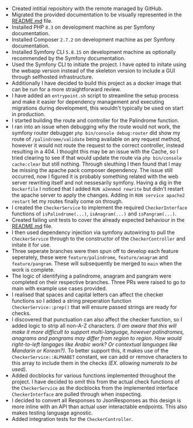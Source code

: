 + Created intitial repository with the remote managed by GitHub.
+ Migrated the provided documentation to be visually represented in the [README.md](/README.md) file.
+ Installed PHP `8.3` on development machine as per Symfony documentation.
+ Installed Composer `2.7.2` on development machine as per Symfony documentation.
+ Installed Symfony CLI `5.8.15` on development machine as optionally recommended by the Symfony documentation.
+ Used the Symfony CLI to initiate the project. I have opted to initate using the webapp version instead of the skeleton version to include a GUI through selfhosted infrastructure.
+ Additionally I have decided to build this project as a docker image that can be run for a more straightforward review.
+ I have added an `entrypoint.sh` script to streamline the setup process and make it easier for dependency management and executing migrations during development, this wouldn't typically be used on start in production.
+ I started building the route and controller for the Palindrome function.
+ I ran into an issue when debugging why the route would not work, the symfony router debugger `php bin/console debug:router` did show my route of `/palindrome/validate` being available on any request method, however it would not route the request to the correct controller, instead resulting in a 404. I thought this may be an issue with the Cache, so I tried clearing to see if that would update the route via `php bin/console cache:clear` but still nothing. Through sleuthing I then found that I may be missing the apache pack composer dependency. The issue still occurred, now I figured it is probably something related with the web server rewriting itself and not nessesarily symfony. Having a dig in the `Dockerfile` I noticed that I added `RUN a2enmod rewrite` but didn't restart the apache server to apply the changes. Adding in `RUN service apache2 restart` let my routes finally come on through.
+ I created the `CheckerService` to implement the required `CheckerInterface` functions of `isPalindrome(...)`, `isAnagram(...)` and `isPangram(...)`.
+ Created failing unit tests to cover the already expected behaviour in the [README.md](/README.md) file.
+ I then used dependency injection via symfony autowiring to pull the `CheckerService` through to the constructor of the `CheckerController` and initate it for use.
+ Three seperate branches were then spun off to develop each feature seperately, these were `feature/palindrome`, `feature/anagram` and `feature/pangram`. These will subsequently be merged to `main` when the work is complete.
+ The logic of identifying a palindrome, anagram and pangram were completed on their respective branches. Three PRs were raised to go to main with example use cases provided.
+ I realised that spaces and capital letters can affect the checker functions so I added a string preperation function `CheckerService::prep()` that will ensure passed strings are ready for checks.
+ I discovered that punctuation can also affect the checker function, so I added logic to strip all non-A-Z characters. *(I am aware that this will make it more difficult to support multi-language, however palindromes, anagrams and pangrams may differ from region to region. How would right-to-left langages like Arabic work? Or contextual languages like Mandarin or Korean?)*. To better support this, it makes use of the `CheckerService::ALPHABET` constant, we can add or remove characters to this array to include them in the checks *(EX. allowing numerals to be used)*.
+ Added docblocks for various functions implemented throughout the project. I have decided to omit this from the actual check functions of the `CheckerService` as the docblocks from the implemented interface `CheckerInterface` are pulled through when inspecting.
+ I decided to convert all Responses to JsonResponses as this design is more inline with an API than actual user interactable endpoints. This also makes testing language agnostic.
+ Added integration tests for the `CheckerController`.